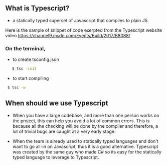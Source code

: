 ## What is Typescript?
  - a statically typed superset of Javascript that compiles to plain JS.
  
  Here is the sample of snippet of code exerpted from the Typescript website video https://channel9.msdn.com/Events/Build/2017/B8088/


### On the terminal,
  - to create tsconfig.json
  
 ```sh
    $ tsc -init
```
  - to start compiling
   ```sh
    $ tsc -w
```

## When should we use Typescript
- When you have a large codebase, and more than one person works on the project, this can help you avoid a lot of common errors.
  This is because all the checking will be done by the compiler and therefore, a lot of trivial bugs are caught at a very early stage.

- When the team is already used to statically typed languages and don't want to go all-in on Javascript, thus it is a good alternative.
  Typescript was created by the same guy who made C# so its easy for the statically typed language to leverage to Typescript.
